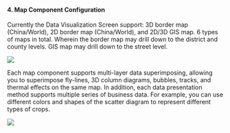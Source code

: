 #### 4. Map Component Configuration

Currently the Data Visualization Screen support: 3D border map (China/World), 2D border map (China/World), and 2D/3D GIS map.
6 types of maps in total. Wherein the border map may drill down to the district and county levels. GIS map may drill down to the street level.

![](https://github.com/jdcloudcom/cn/blob/edit/image/Data-Visualization/media/0c852ad8a6c245cb666d8b49ae507f0e.png)


Each map component supports multi-layer data superimposing, allowing you to superimpose fly-lines, 3D column diagrams, bubbles, tracks, and thermal effects on the same map. In addition, each data presentation method supports multiple series of business data. For example, you can use different colors and shapes of the scatter diagram to represent different types of crops.

![](https://github.com/jdcloudcom/cn/blob/edit/image/Data-Visualization/media/guangxian.png)

